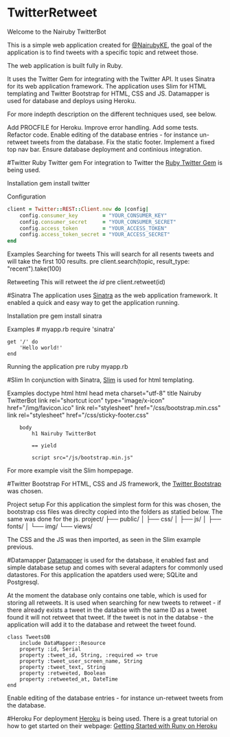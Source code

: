 # TwitterRetweet
Welcome to the Nairuby TwitterBot

This is a simple web application created for <a href="https://twitter.com/nairubyke">@NairubyKE</a>, the goal of the application is to find tweets with a specific topic and retweet those.

The web application is built fully in Ruby.

It uses the Twitter Gem for integrating with the Twitter API. It uses Sinatra for its web application framework. The application uses Slim for HTML templating and Twitter Bootstrap for HTML, CSS and JS. Datamapper is used for database and deploys using Heroku.

For more indepth description on the different techniques used, see below.

Add PROCFILE for Heroku.
Improve error handling.
Add some tests.
Refactor code.
Enable editing of the database entries - for instance un-retweet tweets from the database.
Fix the static footer.
Implement a fixed top nav bar.
Ensure database deployment and continious integration.

#Twitter
Ruby Twitter gem
For integration to Twitter the <a href="http://www.rubydoc.info/gems/twitter">Ruby Twitter Gem</a> is being used. 

Installation
gem install twitter
	
Configuration
```ruby
client = Twitter::REST::Client.new do |config|
	config.consumer_key        = "YOUR_CONSUMER_KEY"
	config.consumer_secret     = "YOUR_CONSUMER_SECRET"
	config.access_token        = "YOUR_ACCESS_TOKEN"
	config.access_token_secret = "YOUR_ACCESS_SECRET"
end
```

Examples
Searching for tweets
This will search for all resents tweets and will take the first 100 results.
  	pre client.search(topic, result_type: "recent").take(100)

Retweeting
This will retweet the <i>id</i> 
 	pre client.retweet(id)

#Sinatra
The application uses <a href="http://www.sinatrarb.com">Sinatra</a> as the web application framework. It enabled a quick and easy way to get the application running.

Installation
  	pre gem install sinatra

Examples
	# myapp.rb
	require 'sinatra'

	get '/' do
		'Hello world!'
	end

 Running the application
  	pre ruby myapp.rb

#Slim
In conjunction with Sinatra, <a href="http://slim-lang.com">Slim</a> is used for html templating.

Examples
	doctype html
	html
		head
			meta charset="utf-8"
			title Nairuby TwitterBot
			link rel="shortcut icon" type="image/x-icon" href="/img/favicon.ico"
			link rel="stylesheet" href="/css/bootstrap.min.css"
			link rel="stylesheet" href="/css/sticky-footer.css"
		
		body
			h1 Nairuby TwitterBot

			== yield

			script src="/js/bootstrap.min.js"

For more example visit the Slim hompepage.

#Twitter Bootstrap
For HTML, CSS and JS framework, the <a href="http://www.getbootstrap.com">Twitter Bootstrap</a> was chosen.

Project setup
For this application the simplest form for this was chosen, the bootstrap css files was direclty copied into the folders as statied below. The same was done for the js.
	project/
	├── public/
	│   ├── css/
	│   ├── js/
	│   ├── fonts/
	│   └── img/
	└── views/

The CSS and the JS was then imported, as seen in the Slim example previous.

#Datamapper
<a href="http://www.datamapper.org">Datamapper</a> is used for the database, it enabled fast and simple database setup and comes with several adapters for commonly used datastores. For this application the apatders used were; SQLite and Postgresql.

At the moment the database only contains one table, which is used for storing all retweets. It is used when searching for new tweets to retweet - if there already exists a tweet in the databse with the same ID as a tweet found it will not retweet that tweet. If the tweet is not in the databse - the application will add it to the database and retweet the tweet found.

	class TweetsDB
		include DataMapper::Resource
		property :id, Serial
		property :tweet_id, String, :required => true
		property :tweet_user_screen_name, String
		property :tweet_text, String
		property :retweeted, Boolean
		property :retweeted_at, DateTime
	end 

Enable editing of the database entries - for instance un-retweet tweets from the database.

#Heroku
For deployment <a href="http://www.heroku.com">Heroku</a> is being used. There is a great tutorial on how to get started on their webpage: <a href="https://devcenter.heroku.com/articles/getting-started-with-ruby">Getting Started with Runy on Heroku<a/>

